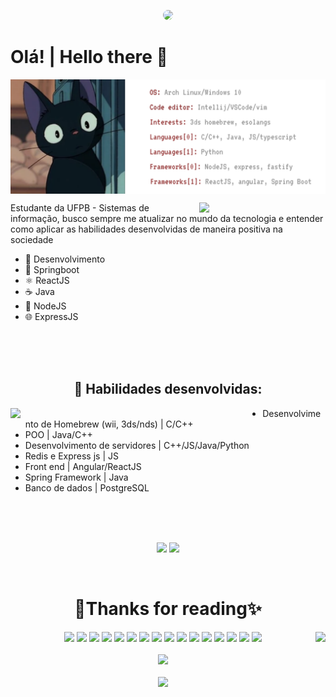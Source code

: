 
<p align='center'>
  <img src="https://media.tenor.com/21smuBToyzEAAAAd/kikis-delivery-service-ghibli.gif" style="width: 60%; object-fit: contain; border-radius: 2rem;">
</p>


<!-- <img src="https://raw.githubusercontent.com/Luxs710/Luxs710/main/coracao.png" width="35px">  -->
<h1 align="left">Olá! | Hello there 👋</h1>
<p align='center'>
  <img src="./banner.svg" align='center'>
</p>
<p>
  <img src="https://github-readme-stats.vercel.app/api?username=710lucas&layout=compact&bg_color=341500&title_color=e4e4e4&text_color=e0e0e0&hide_border=true&border_radius=7&ring_color=e0e0e0" style="width: 40%" align="right">  
  
</p>


<div align="left">
  Estudante da UFPB - Sistemas de informação, busco sempre me atualizar no mundo da tecnologia e entender como aplicar as habilidades desenvolvidas de maneira positiva na sociedade
  <ul>
    <li>🚀 Desenvolvimento </li>
    <li>🍃 Springboot </li>
    <li>⚛ ReactJS </li>
    <li>☕ Java</li>
    <li>🧩 NodeJS</li>
    <li>🌐 ExpressJS</li>
  </ul>
  
  
</div>

<br><br><br>

<h2 align="center">📝 Habilidades desenvolvidas:</h2>
<img src="https://i.pinimg.com/originals/ce/95/fb/ce95fbdc557ad67cc222e89bb1e1267f.gif" align="left" style="width: 80%;">
<ul>
  <li>Desenvolvimento de Homebrew (wii, 3ds/nds) | C/C++</li>
  <li>POO | Java/C++</li>
  <li>Desenvolvimento de servidores | C++/JS/Java/Python</li>
  <li>Redis e Express js | JS</li>
  <li>Front end | Angular/ReactJS</li>
  <li>Spring Framework | Java</li>
  <li>Banco de dados | PostgreSQL</li>
</ul>
<br>
<br>
<br>
<p align="center">
  <a href="https://github.com/710lucas/RISC-I-Emu"><img src="https://github-readme-stats.vercel.app/api/pin/?username=710lucas&repo=RISC-I-Emu&bg_color=341500&title_color=e4e4e4&text_color=e0e0e0&hide_border=true&border_radius=7&ring_color=e0e0e0" style=""></a>
  <img src="https://github-readme-stats.vercel.app/api/top-langs/?username=710lucas&layout=donut&bg_color=341500&title_color=e4e4e4&text_color=e0e0e0&hide_border=true&border_radius=7&ring_color=e0e0e0&langs_count=5" style="">
</p>

<br>
<h1 align="center">🌠Thanks for reading✨</h1>

<p align="left">
  
  <p align="center">
    <img  src="https://i.pinimg.com/originals/d8/aa/d9/d8aad938f2beea672124ebf1309584c7.gif" style="height: 50vh" align="right">
    <img src="https://cdn.jsdelivr.net/gh/devicons/devicon/icons/java/java-original-wordmark.svg" width="75vw"/>
    <img src="https://cdn.jsdelivr.net/gh/devicons/devicon/icons/javascript/javascript-plain.svg" width="75vw"/>
    <img src="https://cdn.jsdelivr.net/gh/devicons/devicon/icons/cplusplus/cplusplus-original.svg" width="75vw"/>
    <img src="https://cdn.jsdelivr.net/gh/devicons/devicon/icons/c/c-original.svg" width="75vw"/>
    <img src="https://cdn.jsdelivr.net/gh/devicons/devicon/icons/python/python-original-wordmark.svg" width="75vw" />
    <img src="https://cdn.jsdelivr.net/gh/devicons/devicon/icons/angularjs/angularjs-plain-wordmark.svg"  width="75vw"/>
    <img src="https://cdn.jsdelivr.net/gh/devicons/devicon/icons/html5/html5-original-wordmark.svg" width="75vw"/>
    <img src="https://cdn.jsdelivr.net/gh/devicons/devicon/icons/css3/css3-original-wordmark.svg" width="75vw"/>
    <img src="https://cdn.jsdelivr.net/gh/devicons/devicon/icons/spring/spring-original-wordmark.svg" width="75vw"/>
    <img src="https://cdn.jsdelivr.net/gh/devicons/devicon/icons/bash/bash-original.svg" width="75vw" />
    <img src="https://cdn.jsdelivr.net/gh/devicons/devicon/icons/ssh/ssh-original-wordmark.svg" width="75vw"/>
    <img src="https://cdn.jsdelivr.net/gh/devicons/devicon/icons/linux/linux-original.svg" width="75vw"/>
    <img src="https://cdn.jsdelivr.net/gh/devicons/devicon/icons/docker/docker-plain-wordmark.svg" width="75vw" /> 
    <img src="https://cdn.jsdelivr.net/gh/devicons/devicon/icons/react/react-original-wordmark.svg" width="75vw"/>
    <img src="https://cdn.jsdelivr.net/gh/devicons/devicon@latest/icons/nodejs/nodejs-original-wordmark.svg" width="75vw"/>
    <img src="https://cdn.jsdelivr.net/gh/devicons/devicon@latest/icons/typescript/typescript-original.svg" width="75vw"/>
    <br>
    <br>
    <img src="https://komarev.com/ghpvc/?username=710lucas">
    <br>
    <br>
    <img src="https://streak-stats.demolab.com?user=710lucas&theme=dark&hide_border=true&background=341500&stroke=EBEBEB&fire=EBB0B0" style="height: 20vh">
    <br>
    
</p>
  

        







<!---
LucasPB710/LucasPB710 is a ✨ special ✨ repository because its `README.md` (this file) appears on your GitHub profile.
You can click the Preview link to take a look at your changes.
--->
